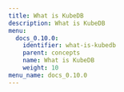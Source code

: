 ```yaml
---
title: What is KubeDB
description: What is KubeDB
menu:
  docs_0.10.0:
    identifier: what-is-kubedb
    parent: concepts
    name: What is KubeDB
    weight: 10
menu_name: docs_0.10.0
---
```


